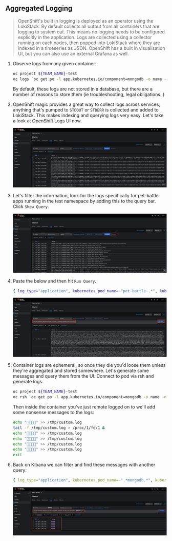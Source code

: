 ## Aggregated Logging

> OpenShift's built in logging is deployed as an operator using the LokiStack. By default collects all output from all containers that are logging to system out. This means no logging needs to be configured explicitly in the application. Logs are collected using a collector running on each nodes, then popped into LokiStack where they are indexed in a timeseries as JSON. OpenShift has a built in visualisation UI, but you can also use an external Grafana as well.


1. Observe logs from any given container:

    ```bash
    oc project ${TEAM_NAME}-test
    oc logs `oc get po -l app.kubernetes.io/component=mongodb -o name -n ${TEAM_NAME}-test` --since 10m
    ```

    By default, these logs are not stored in a database, but there are a number of reasons to store them (ie troubleshooting, legal obligations..)

2. OpenShift magic provides a great way to collect logs across services, anything that's pumped to `STDOUT` or `STDERR` is collected and added to LokiStack. This makes indexing and querying logs very easy. Let's take a look at OpenShift Logs UI now.

    ![logs-test.png](./images/logs-test.png)


3. Let's filter the information, look for the logs specifically for pet-battle apps running in the test namespace by adding this to the query bar. Click `Show Query`.

    ![example-query](./images/show-query.png)

4. Paste the below and then hit `Run Query`. 

    ```bash
    { log_type="application", kubernetes_pod_name=~"pet-battle-.*", kubernetes_namespace_name="<TEAM_NAME>-test" }
    ```

    ![example-query](./images/example-query.png)

5. Container logs are ephemeral, so once they die you'd loose them unless they're aggregated and stored somewhere. Let's generate some messages and query them from the UI. Connect to pod via rsh and generate logs.

    ```bash
    oc project ${TEAM_NAME}-test
    oc rsh `oc get po -l app.kubernetes.io/component=mongodb -o name -n ${TEAM_NAME}-test`
    ```

    Then inside the container you've just remote logged on to we'll add some nonsense messages to the logs:

    ```bash
    echo "🦄🦄🦄🦄" >> /tmp/custom.log
    tail -f /tmp/custom.log > /proc/1/fd/1 &
    echo "🦄🦄🦄🦄" >> /tmp/custom.log
    echo "🦄🦄🦄🦄" >> /tmp/custom.log
    echo "🦄🦄🦄🦄" >> /tmp/custom.log
    echo "🦄🦄🦄🦄" >> /tmp/custom.log
    exit
    ```

6. Back on Kibana we can filter and find these messages with another query:

    ```yaml
    { log_type="application", kubernetes_pod_name=~".*mongodb.*", kubernetes_namespace_name="<TEAM_NAME>-test" } |= `🦄🦄🦄🦄` | json
    ```

    ![mongodb-unicorn](./images/mongodb-unicorn.png)
